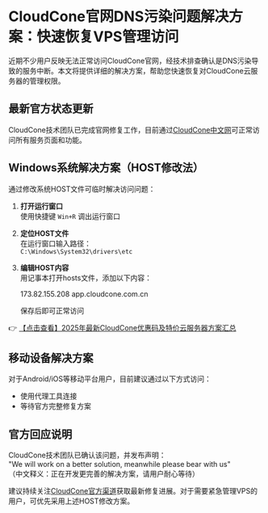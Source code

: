 # CloudCone官网DNS污染问题解决方案：快速恢复VPS管理访问

近期不少用户反映无法正常访问CloudCone官网，经技术排查确认是DNS污染导致的服务中断。本文将提供详细的解决方案，帮助您快速恢复对CloudCone云服务器的管理权限。

## 最新官方状态更新
CloudCone技术团队已完成官网修复工作，目前通过[CloudCone中文网](https://bit.ly/Cloudcone)可正常访问所有服务页面和功能。

## Windows系统解决方案（HOST修改法）
通过修改系统HOST文件可临时解决访问问题：

1. **打开运行窗口**  
   使用快捷键 `Win+R` 调出运行窗口

2. **定位HOST文件**  
   在运行窗口输入路径：  
   `C:\Windows\System32\drivers\etc`

3. **编辑HOST内容**  
   用记事本打开hosts文件，添加以下内容：  
   
   173.82.155.208 app.cloudcone.com.cn
   
   保存后即可正常访问

👉 [【点击查看】2025年最新CloudCone优惠码及特价云服务器方案汇总](https://bit.ly/Cloudcone)

## 移动设备解决方案
对于Android/iOS等移动平台用户，目前建议通过以下方式访问：
- 使用代理工具连接
- 等待官方完整修复方案

## 官方回应说明
CloudCone技术团队已确认该问题，并发布声明：  
"We will work on a better solution, meanwhile please bear with us"  
（中文释义：正在开发更完善的解决方案，请用户耐心等待）

建议持续关注[CloudCone官方渠道](https://bit.ly/Cloudcone)获取最新修复进展。对于需要紧急管理VPS的用户，可优先采用上述HOST修改方案。